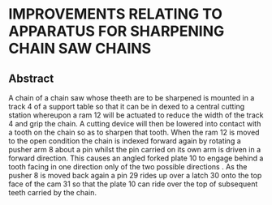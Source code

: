 # IMPROVEMENTS RELATING TO APPARATUS FOR SHARPENING CHAIN SAW CHAINS

## Abstract
A chain of a chain saw whose theeth are to be sharpened is mounted in a track 4 of a support table so that it can be in dexed to a central cutting station whereupon a ram 12 will be actuated to reduce the width of the track 4 and grip the chain. A cutting device will then be lowered into contact with a tooth on the chain so as to sharpen that tooth. When the ram 12 is moved to the open condition the chain is indexed forward again by rotating a pusher arm 8 about a pin whilst the pin carried on its own arm is driven in a forward direction. This causes an angled forked plate 10 to engage behind a tooth facing in one direction only of the two possible directions . As the pusher 8 is moved back again a pin 29 rides up over a latch 30 onto the top face of the cam 31 so that the plate 10 can ride over the top of subsequent teeth carried by the chain.